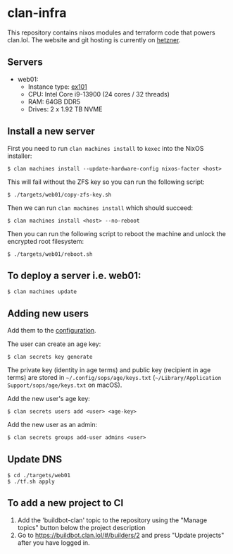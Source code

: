 # clan-infra

This repository contains nixos modules and terraform code that powers clan.lol.
The website and git hosting is currently on [hetzner](https://www.hetzner.com/).

## Servers

- web01:
  - Instance type:
    [ex101](https://www.hetzner.com/de/dedicated-rootserver/ex101)
  - CPU: Intel Core i9-13900 (24 cores / 32 threads)
  - RAM: 64GB DDR5
  - Drives: 2 x 1.92 TB NVME

## Install a new server

First you need to run `clan machines install` to `kexec` into the NixOS
installer:

```
$ clan machines install --update-hardware-config nixos-facter <host>
```

This will fail without the ZFS key so you can run the following script:

```
$ ./targets/web01/copy-zfs-key.sh
```

Then we can run `clan machines install` which should succeed:

```
$ clan machines install <host> --no-reboot
```

Then you can run the following script to reboot the machine and unlock the
encrypted root filesystem:

```
$ ./targets/web01/reboot.sh
```

## To deploy a server i.e. web01:

```
$ clan machines update
```

## Adding new users

Add them to the [configuration](modules/admins.nix).

The user can create an age key:

```
$ clan secrets key generate
```

The private key (identity in age terms) and public key (recipient in age terms)
are stored in `~/.config/sops/age/keys.txt`
(`~/Library/Application Support/sops/age/keys.txt` on macOS).

Add the new user's age key:

```
$ clan secrets users add <user> <age-key>
```

Add the new user as an admin:

```
$ clan secrets groups add-user admins <user>
```

## Update DNS

```
$ cd ./targets/web01
$ ./tf.sh apply
```

## To add a new project to CI

1. Add the 'buildbot-clan' topic to the repository using the "Manage topics"
   button below the project description
2. Go to https://buildbot.clan.lol/#/builders/2 and press "Update projects"
   after you have logged in.
